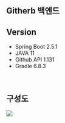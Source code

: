 ## Githerb 백엔드

## Version
- Spring Boot 2.5.1
- JAVA 11
- Github API 1.131
- Gradle 6.8.3

<br>

## 구성도
<img src="https://user-images.githubusercontent.com/69130921/123305775-75cc5e00-d55b-11eb-9ca8-c3014bc18a92.png">
